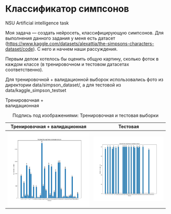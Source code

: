 # Классификатор симпсонов
NSU Artificial intelligence task

Моя задача — создать нейросеть, классифицирующую симпсонов. Для выполнения данного задания у меня есть датасет (https://www.kaggle.com/datasets/alexattia/the-simpsons-characters-dataset/code). С него и начнем наши рассуждения.

Первым делом хотелось бы оценить общую картину, сколько фоток в каждом классе (в тренировочном и тестовом датасетах соответственно).

Для тренировочной + валидационной выборок использовались фото из директории data/simpson_dataset/, а для тестовой из data/kaggle_simpson_testset


<div style="display: flex; justify-content: center; align-items: flex-start;">
      <div>Тренировочная + валидационная</div>
      <img align="left" src="" width="350" />
      <img align="right" src="" width="350" />
</div>
<p style="text-align: center;">Подпись под изображениями: Тренировочная и тестовая выборки</p>


Тренировочная + валидационная            |   Тестовая
:-------------------------:|:-------------------------:
![](https://github.com/Pozovi23/Simpson_classifier/blob/main/distribution%20of%20photos%20in%20train%2Bvalidation%20BEFORE%20adding%20new%20photos.png)  |  ![](https://github.com/Pozovi23/Simpson_classifier/blob/main/distribution%20of%20photos%20in%20testset%20BEFORE%20adding%20new%20photos.png)